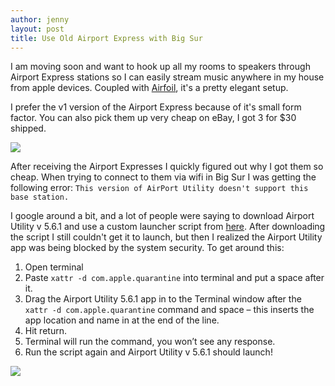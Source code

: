 ```yaml
---
author: jenny
layout: post
title: Use Old Airport Express with Big Sur
---
```


I am moving soon and want to hook up all my rooms to speakers through Airport Express stations so I can easily stream music anywhere in my house from apple devices.  Coupled with [Airfoil](https://rogueamoeba.com/airfoil/mac/), it's a pretty elegant setup.

I prefer the v1 version of the Airport Express because of it's small form factor.  You can also pick them up very cheap on eBay, I got 3 for $30 shipped.  

<img src="{{ site.url }}/assets/images/posts/2021-02-21-image-0000.jpeg" />

After receiving the Airport Expresses I quickly figured out why I got them so cheap.  When trying to connect to them via wifi in Big Sur I was getting the following error: `This version of AirPort Utility doesn't support this base station.`  

I google around a bit, and a lot of people were saying to download Airport Utility v 5.6.1 and use a custom launcher script from [here](https://bristleconeit.com/freeware/launcher-for-airport-utility-v5-6-1/).  After downloading the script I still couldn't get it to launch, but then I realized the Airport Utility app was being blocked by the system security.  To get around this: 

1. Open terminal
2. Paste `xattr -d com.apple.quarantine` into terminal and put a space after it.
3. Drag the Airport Utility 5.6.1 app in to the Terminal window after the  `xattr -d com.apple.quarantine` command and space – this inserts the app location and name in at the end of the line.
4. Hit return.
5. Terminal will run the command, you won’t see any response.
6. Run the script again and Airport Utility v 5.6.1 should launch!

<img src="{{ site.url }}/assets/images/posts/2021-02-21-image-0001.png" />